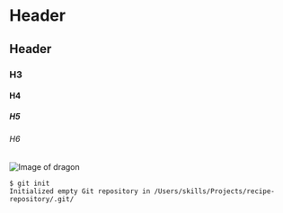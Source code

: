 # Header 
## Header
### H3
#### H4
##### H5
###### H6
![Image of dragon](https://images.twinkl.co.uk/tw1n/image/private/t_630/u/ux/dragon-img_ver_1.jpg)
```
$ git init
Initialized empty Git repository in /Users/skills/Projects/recipe-repository/.git/
```
